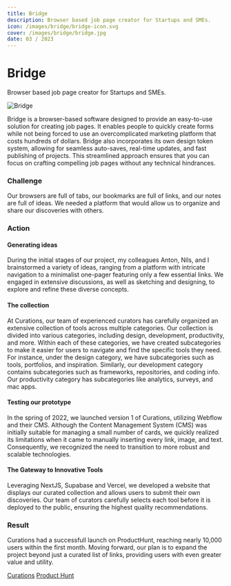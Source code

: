 ```yaml
---
title: Bridge
description: Browser based job page creator for Startups and SMEs.
icon: /images/bridge/bridge-icon.svg
cover: /images/bridge/bridge.jpg
date: 03 / 2023
---
```


# Bridge

Browser based job page creator for Startups and SMEs.

![Bridge](/images/bridge/bridge.jpg)

Bridge is a browser-based software designed to provide an easy-to-use solution for creating job pages. It enables people to quickly create forms while not being forced to use an overcomplicated marketing platform that costs hundreds of dollars. Bridge also incorporates its own design token system, allowing for seamless auto-saves, real-time updates, and fast publishing of projects. This streamlined approach ensures that you can focus on crafting compelling job pages without any technical hindrances.

<process-grid>

### Challenge

Our browsers are full of tabs, our bookmarks are full of links, and our notes are full of ideas. We needed a platform that would allow us to organize and share our discoveries with others.

<div>

### Action

</div>

<div>

#### Generating ideas

During the initial stages of our project, my colleagues Anton, Nils, and I brainstormed a variety of ideas, ranging from a platform with intricate navigation to a minimalist one-pager featuring only a few essential links. We engaged in extensive discussions, as well as sketching and designing, to explore and refine these diverse concepts.

#### The collection

At Curations, our team of experienced curators has carefully organized an extensive collection of tools across multiple categories. Our collection is divided into various categories, including design, development, productivity, and more. Within each of these categories, we have created subcategories to make it easier for users to navigate and find the specific tools they need. For instance, under the design category, we have subcategories such as tools, portfolios, and inspiration. Similarly, our development category contains subcategories such as frameworks, repositories, and coding info. Our productivity category has subcategories like analytics, surveys, and mac apps.

#### Testing our prototype

In the spring of 2022, we launched version 1 of Curations, utilizing Webflow and their CMS. Although the Content Management System (CMS) was initially suitable for managing a small number of cards, we quickly realized its limitations when it came to manually inserting every link, image, and text. Consequently, we recognized the need to transition to more robust and scalable technologies.

#### The Gateway to Innovative Tools

Leveraging NextJS, Supabase and Vercel, we developed a website that displays our curated collection and allows users to submit their own discoveries. Our team of curators carefully selects each tool before it is deployed to the public, ensuring the highest quality recommendations.

</div>

### Result

Curations had a successfull launch on ProductHunt, reaching nearly 10,000 users within the first month. Moving forward, our plan is to expand the project beyond just a curated list of links, providing users with even greater value and utility.

</process-grid>

<project-links>

[Curations](https://bridge.supply/)
[Product Hunt](https://www.producthunt.com/posts/bridge-3bd70b3a-9dce-43be-9ebd-fd4ce780ab08)

</project-links>
